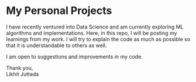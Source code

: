 # My Personal Projects
I have recently ventured into Data Science and am currently exploring ML algorithms and implementations.
Here, in this repo, I will be posting my learnings from my work. I will try to explain the code as much as possible so that it is understandable to others as well.

I am open to suggestions and improvements in my code.

Thank you,      
Likhit Juttada
